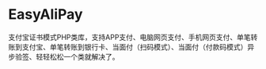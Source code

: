 # EasyAliPay
支付宝证书模式PHP类库，支持APP支付、电脑网页支付、手机网页支付、单笔转账到支付宝、单笔转账到银行卡、当面付（扫码模式）、当面付（付款码模式）异步验签、轻轻松松一个类就解决了。
